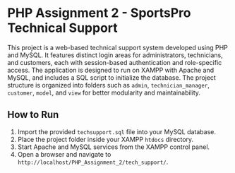 # PHP Assignment 2 - SportsPro Technical Support

This project is a web-based technical support system developed using PHP and MySQL. It features distinct login areas for administrators, technicians, and customers, each with session-based authentication and role-specific access. The application is designed to run on XAMPP with Apache and MySQL, and includes a SQL script to initialize the database. The project structure is organized into folders such as `admin`, `technician_manager`, `customer`, `model`, and `view` for better modularity and maintainability.

## How to Run

1. Import the provided `techsupport.sql` file into your MySQL database.
2. Place the project folder inside your XAMPP `htdocs` directory.
3. Start Apache and MySQL services from the XAMPP control panel.
4. Open a browser and navigate to `http://localhost/PHP_Assignment_2/tech_support/`.
